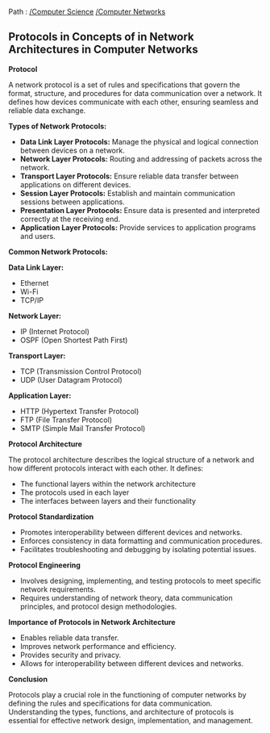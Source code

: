 Path : [/Computer Science](<..\..\index.md>) [/Computer Networks](<..\index.md>)
## Protocols in Concepts of in Network Architectures in Computer Networks

**Protocol**

A network protocol is a set of rules and specifications that govern the format, structure, and procedures for data communication over a network. It defines how devices communicate with each other, ensuring seamless and reliable data exchange. 


**Types of Network Protocols:**

- **Data Link Layer Protocols:** Manage the physical and logical connection between devices on a network. 
- **Network Layer Protocols:** Routing and addressing of packets across the network.
- **Transport Layer Protocols:** Ensure reliable data transfer between applications on different devices.
- **Session Layer Protocols:** Establish and maintain communication sessions between applications.
- **Presentation Layer Protocols:** Ensure data is presented and interpreted correctly at the receiving end.
- **Application Layer Protocols:** Provide services to application programs and users.


**Common Network Protocols:**

**Data Link Layer:**
- Ethernet
- Wi-Fi
- TCP/IP


**Network Layer:**
- IP (Internet Protocol)
- OSPF (Open Shortest Path First)


**Transport Layer:**
- TCP (Transmission Control Protocol)
- UDP (User Datagram Protocol)


**Application Layer:**
- HTTP (Hypertext Transfer Protocol)
- FTP (File Transfer Protocol)
- SMTP (Simple Mail Transfer Protocol)


**Protocol Architecture**

The protocol architecture describes the logical structure of a network and how different protocols interact with each other. It defines:

- The functional layers within the network architecture
- The protocols used in each layer
- The interfaces between layers and their functionality


**Protocol Standardization**

- Promotes interoperability between different devices and networks.
- Enforces consistency in data formatting and communication procedures.
- Facilitates troubleshooting and debugging by isolating potential issues.


**Protocol Engineering**

- Involves designing, implementing, and testing protocols to meet specific network requirements.
- Requires understanding of network theory, data communication principles, and protocol design methodologies.


**Importance of Protocols in Network Architecture**

- Enables reliable data transfer.
- Improves network performance and efficiency.
- Provides security and privacy.
- Allows for interoperability between different devices and networks.


**Conclusion**

Protocols play a crucial role in the functioning of computer networks by defining the rules and specifications for data communication. Understanding the types, functions, and architecture of protocols is essential for effective network design, implementation, and management.
